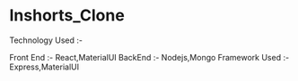 # Inshorts_Clone

Technology Used :-

Front End :- React,MaterialUI
BackEnd :- Nodejs,Mongo
Framework Used :- Express,MaterialUI
